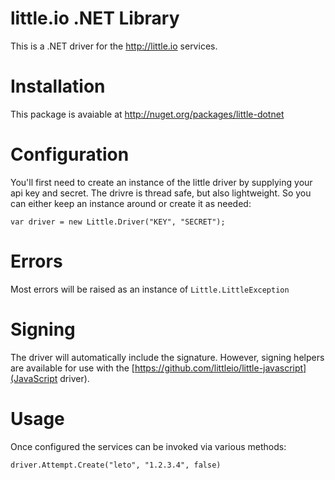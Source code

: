 # little.io .NET Library
This is a .NET driver for the <http://little.io> services.

# Installation
This package is avaiable at <http://nuget.org/packages/little-dotnet>

# Configuration
You'll first need to create an instance of the little driver by supplying your api key and secret. The drivre is thread safe, but also lightweight. So you can either keep an instance around or create it as needed:

	var driver = new Little.Driver("KEY", "SECRET");

# Errors
Most errors will be raised as an instance of `Little.LittleException`

# Signing
The driver will automatically include the signature. However, signing helpers are available for use with the [https://github.com/littleio/little-javascript](JavaScript driver). 

# Usage
Once configured the services can be invoked via various methods:

	driver.Attempt.Create("leto", "1.2.3.4", false)
